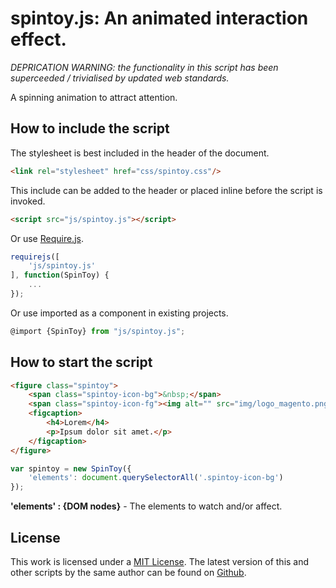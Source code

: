 # spintoy.js: An animated interaction effect.

*DEPRICATION WARNING: the functionality in this script has been superceeded / trivialised by updated web standards.*

A spinning animation to attract attention.

## How to include the script

The stylesheet is best included in the header of the document.

```html
<link rel="stylesheet" href="css/spintoy.css"/>
```

This include can be added to the header or placed inline before the script is invoked.

```html
<script src="js/spintoy.js"></script>
```

Or use [Require.js](https://requirejs.org/).

```js
requirejs([
	'js/spintoy.js'
], function(SpinToy) {
	...
});
```

Or use imported as a component in existing projects.

```js
@import {SpinToy} from "js/spintoy.js";
```

## How to start the script

```html
<figure class="spintoy">
	<span class="spintoy-icon-bg">&nbsp;</span>
	<span class="spintoy-icon-fg"><img alt="" src="img/logo_magento.png"></span>
	<figcaption>
		<h4>Lorem</h4>
		<p>Ipsum dolor sit amet.</p>
	</figcaption>
</figure>
```

```javascript
var spintoy = new SpinToy({
	'elements': document.querySelectorAll('.spintoy-icon-bg')
});
```

**'elements' : {DOM nodes}** - The elements to watch and/or affect.

## License

This work is licensed under a [MIT License](https://opensource.org/licenses/MIT). The latest version of this and other scripts by the same author can be found on [Github](https://github.com/WoollyMittens).

